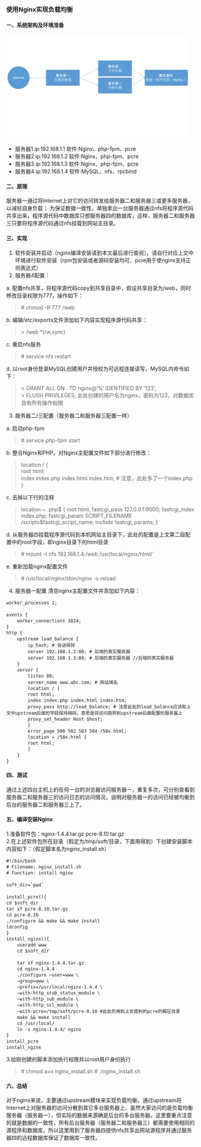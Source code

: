 ### 使用Nginx实现负载均衡 
#### 一、系统架构及环境准备
  ![](./img/nginx-upstream.jpg)

  - 服务器1  ip:192.168.1.1    软件:Nginx、php-fpm、pcre
  - 服务器2  ip:192.168.1.2    软件:Nginx、php-fpm、pcre
  - 服务器3  ip:192.168.1.3    软件:Nginx、php-fpm、pcre
  - 服务器4  ip:192.168.1.4    软件:MySQL、nfs、rpcbind

#### 二、原理
服务器一通过将Internet上对它的访问转发给服务器二和服务器三或更多服务器，以减轻自身负载；
为保证数据一致性，单独拿出一台服务器通过nfs将程序源代码共享出来，程序源代码中数据库只想服务器四的数据库，这样，服务器二和服务器三只要将程序源代码通过nfs挂载到网站主目录。

#### 三、实现
1. 软件安装并启动（nginx编译安装请到本文最后进行查阅），请自行对应上文中环境进行软件安装（rpm包安装或者源码安装均可，pcre用于使nginx支持正则表达式）
2. 服务器4配置：

  a. 配置nfs共享，将程序源代码copy到共享目录中，假设共享目录为/web，同时修改目录权限为777，操作如下：
  > \# chmod -R 777 /web

  b. 编辑/etc/exports文件添加如下内容实现程序源代码共享：
  > \> /web  *(rw,sync)

  c. 重启nfs服务
  > \# service nfs restart

  d. 以root身份登录MySQL创建用户并授权为可远程连接读写，MySQL内命令如下：

  > \> GRANT ALL ON *.* TO nginx@’%’ IDENTIFIED BY ‘123’;    
  > \> FLUSH PRIVILEGES;
  此处创建的用户名为nginx，密码为123，对数据库具有所有操作权限


3. 服务器二/三配置（服务器二和服务器三配置一样）

  a. 启动php-fpm
  > \# service php-fpm start

  b. 整合Nginx和PHP，对Nginx主配置文件如下部分进行修改：
  > location / {    
  >     root html;    
  >     index index.php index.html index.htm; # 注意，此处多了一个index.php    
  >   }

  c. 去掉以下行的注释    
  > location ~ .php$ {
  >   root html;
  >   fastcgi_pass 127.0.0.1:9000;
  >   fastcgi_index index.php;
  >   fastcgi_param SCRIPT_FILENAME /scripts$fastcgi_script_name;
  >   include fastcgi_params;
  > }


  d. 从服务器四挂载程序源代码到本机网站主目录下，此处的配置是上文第二段配置中的root字段，即nginx目录下的html目录
  > \# mount -t nfs 192.168.1.4:/web /usr/local/nginx/html/`

  e. 重新加载nginx配置文件
  > \# /usr/local/nginx/sbin/nginx -s reload


4. 服务器一配置
  清空nginx主配置文件并添加如下内容：
```
worker_processes 1;

events {
    worker_connections 1024;
}
http {
    upstream load_balance {
        ip_hash; # 会话保持
        server 192.168.1.2:80; # 后端的真实服务器
        server 192.168.1.3:80; # 后端的真实服务器 //后端的真实服务器
    }
    server {
        listen 80;
        server_name www.abc.com; # 网站域名
        location / {
        root html;
        index index.php index.html index.htm;
        proxy_pass http://load_balance; # 注意此处的load_balance应该和上文中upstream后面的字段保持相同，意思是将访问跳转到upstream后面配置的服务器上
        proxy_set_header Host $host;
        }
        error_page 500 502 503 504 /50x.html;
        location = /50x.html {
        root html;
        }
    }
}
```

#### 四、测试
通过上述四台主机上的任何一台的浏览器访问服务器一，重复多次，可分别查看到服务器二和服务器三的访问日志的访问情况，说明对服务器一的访问已经被均衡到后台的服务器二和服务器三上了。

#### 五、编译安装Nginx
1.准备软件包：nginx-1.4.4.tar.gz  pcre-8.10.tar.gz    
2.在上述软件包所在目录（假定为/tmp/soft/目录，下面用得到）下创建安装脚本内容如下：（假定脚本名为nginx_install.sh）
```
#!/bin/bash
# Filename: nginx_install.sh
# Function: install nginx

soft_dir=`pwd`

install_pcre(){
cd $soft_dir
tar xf pcre-8.10.tar.gz
cd pcre-8.10
./configure && make && make install
ldconfig
}
install_nginx(){
    useradd www
    cd $soft_dir

    tar xf nginx-1.4.4.tar.gz
    cd nginx-1.4.4
    ./configure —user=www \
    —group=www \
    —prefix=/usr/local/nginx-1.4.4 \
    —with-http_stub_status_module \
    —with-http_sub_module \
    —with-http_ssl_module \
    —with-pcre=/tmp/soft/pcre-8.10 #此处的用到上文提到的pcre的解压目录
    make && make install
    cd /usr/local/
    ln -s nginx-1.4.4/ nginx
}
install_pcre
install_nginx
```
3.给刚创建的脚本添加执行权限并以root用户身份执行
> \# chmod a+x nginx_install.sh
> \# ./nginx_install.sh

#### 六、总结
对于nginx来说，主要通过upstream模块来实现负载均衡，通过upstream将Internet上对服务器的访问分散到其它多台服务器上，虽然大家访问的是负载均衡服务器（服务器一），但实际的数据来源确是后台的多台服务器。这里要重点注意的就是数据的一致性，所有后台服务器（服务器二和服务器三）都需要使用相同的源程序和数据库，所以这里用到了服务器四提供nfs共享出网站源程序并通过服务器四的远程数据库保证了数据库一致性。
